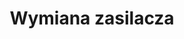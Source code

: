 ---
title: Wymiana zasilacza
description: W życiu każdego laptopa może przyjść taki moment, w którym musi nastąpić wymiana baterii - czy to z powodu uszkodzenia mechanicznego, czy to po prostu dlatego, że bateria (która wszak działa tylko 30 minut przy zwykłym użytkowaniu - a nawet krócej, w zależności od intensywności - a potem bez ładowania za pomocą akumulatora się nie obejdzie) wyczerpuje się.
thumbnail: /assets/img/services/laptop.jpg
order: 1
---